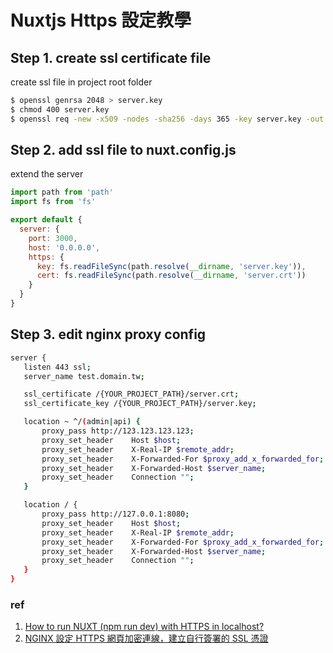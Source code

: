 # Nuxtjs Https 設定教學

## Step 1. create ssl certificate file

create ssl file in project root folder

```bash
$ openssl genrsa 2048 > server.key
$ chmod 400 server.key
$ openssl req -new -x509 -nodes -sha256 -days 365 -key server.key -out server.crt
```

## Step 2. add ssl file to nuxt.config.js

extend the server

```js
import path from 'path'
import fs from 'fs'

export default {
  server: {
    port: 3000,
    host: '0.0.0.0',
    https: {
      key: fs.readFileSync(path.resolve(__dirname, 'server.key')),
      cert: fs.readFileSync(path.resolve(__dirname, 'server.crt'))
    }
  }
}
```

## Step 3. edit nginx proxy config

```bash
server {
   listen 443 ssl;
   server_name test.domain.tw;

   ssl_certificate /{YOUR_PROJECT_PATH}/server.crt;
   ssl_certificate_key /{YOUR_PROJECT_PATH}/server.key;

   location ~ ^/(admin|api) {
       proxy_pass http://123.123.123.123;
       proxy_set_header    Host $host;
       proxy_set_header    X-Real-IP $remote_addr;
       proxy_set_header    X-Forwarded-For $proxy_add_x_forwarded_for;
       proxy_set_header    X-Forwarded-Host $server_name;
       proxy_set_header    Connection "";
   }

   location / {
       proxy_pass http://127.0.0.1:8080;
       proxy_set_header    Host $host;
       proxy_set_header    X-Real-IP $remote_addr;
       proxy_set_header    X-Forwarded-For $proxy_add_x_forwarded_for;
       proxy_set_header    X-Forwarded-Host $server_name;
       proxy_set_header    Connection "";
   }
}
```

### ref
1. [How to run NUXT (npm run dev) with HTTPS in localhost?](https://stackoverflow.com/questions/56966137/how-to-run-nuxt-npm-run-dev-with-https-in-localhost)  
2. [NGINX 設定 HTTPS 網頁加密連線，建立自行簽署的 SSL 憑證](https://blog.gtwang.org/linux/nginx-create-and-install-ssl-certificate-on-ubuntu-linux/)